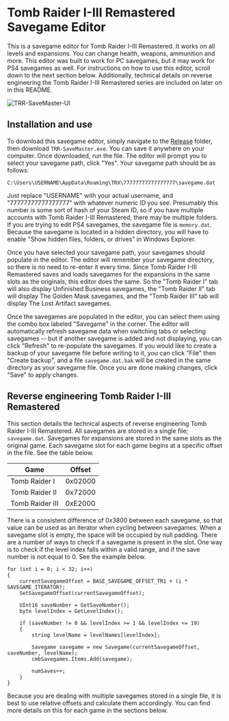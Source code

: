 # Tomb Raider I-III Remastered Savegame Editor
This is a savegame editor for Tomb Raider I-III Remastered. It works on all levels and expansions. You can change health, weapons, ammunition and more.
This editor was built to work for PC savegames, but it may work for PS4 savegames as well. For instructions on how to use this editor, scroll down to
the next section below. Additionally, technical details on reverse engineering the Tomb Raider I-III Remastered series are included on later on in this README.

![TRR-SaveMaster-UI](https://github.com/JulianOzelRose/TRR-SaveMaster/assets/95890436/81f76d43-0996-454a-9d2d-105f429a20a9)

## Installation and use
To download this savegame editor, simply navigate to the [Release](https://github.com/JulianOzelRose/TRR-SaveMaster/tree/master/TRR-SaveMaster/bin/x64/Release) folder,
then download `TRR-SaveMaster.exe`. You can save it anywhere on your computer. Once downloaded, run the file. The editor will prompt you to select your savegame path,
click "Yes". Your savegame path should be as follows:

`C:\Users\USERNAME\AppData\Roaming\TRX\77777777777777777\savegame.dat`

Just replace "USERNAME" with your actual username, and "77777777777777777" with whatever numeric ID you see. Presumably this number is some sort of hash of your Steam ID, so if
you have multiple accounts with Tomb Raider I-III Remastered, there may be multiple folders. If you are trying to edit PS4 savegames, the savegame file is `memory.dat`. Because
the savegame is located in a hidden directory, you will have to enable "Show hidden files, folders, or drives" in Windows Explorer.

Once you have selected your savegame path, your savegames should populate in the editor. The editor will remember your savegame directory, so there is no need to re-enter it every time.
Since Tomb Raider I-III Remastered saves and loads savegames for the expansions in the same slots as the originals, this editor does the same. So the "Tomb Raider I" tab will also display
Unfinished Business savegames, the "Tomb Raider II" tab will display The Golden Mask savegames, and the "Tomb Raider III" tab will display The Lost Artifact savegames.

Once the savegames are populated in the editor, you can select them using the combo box labeled "Savegame" in the corner. The editor will automatically refresh savegame
data when switching tabs or selecting savegames -- but if another savegame is added and not displaying, you can click "Refresh" to re-populate the savegames. If you would
like to create a backup of your savegame file before writing to it, you can click "File" then "Create backup", and a file `savegame.dat.bak` will be created in the same
directory as your savegame file. Once you are done making changes, click "Save" to apply changes.

## Reverse engineering Tomb Raider I-III Remastered
This section details the technical aspects of reverse engineering Tomb Raider I-III Remastered. All savegames are stored in a single file; `savegame.dat`.
Savegames for expansions are stored in the same slots as the original game. Each savegame slot for each game begins at a specific offset in the file.
See the table below.

| Game                               | Offset  |
|------------------------------------|---------|
| Tomb Raider I                      | 0x02000 |
| Tomb Raider II                     | 0x72000 |
| Tomb Raider III                    | 0xE2000 |

There is a consistent difference of 0x3800 between each savegame, so that value can be used as an iterator when cycling between savegames. When a savegame slot
is empty, the space will be occupied by null padding. There are a number of ways to check if a savegame is present in the slot. One way is to check if the
level index falls within a valid range, and if the save number is not equal to 0. See the example below.

```
for (int i = 0; i < 32; i++)
{
    currentSavegameOffset = BASE_SAVEGAME_OFFSET_TR1 + (i * SAVEGAME_ITERATOR);
    SetSavegameOffset(currentSavegameOffset);

    UInt16 saveNumber = GetSaveNumber();
    byte levelIndex = GetLevelIndex();

    if (saveNumber != 0 && levelIndex >= 1 && levelIndex <= 19)
    {
        string levelName = levelNames[levelIndex];

        Savegame savegame = new Savegame(currentSavegameOffset, saveNumber, levelName);
        cmbSavegames.Items.Add(savegame);

        numSaves++;
    }
}
```

Because you are dealing with multiple savegames stored in a single file, it is best to use relative offsets and calculate them accordingly. You can find more
details on this for each game in the sections below.
